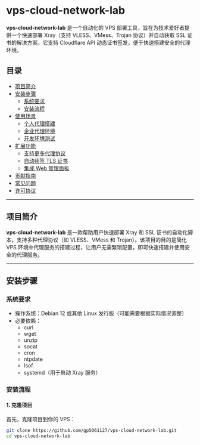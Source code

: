 # vps-cloud-network-lab

**vps-cloud-network-lab** 是一个自动化的 VPS 部署工具，旨在为技术爱好者提供一个快速部署 Xray（支持 VLESS、VMess、Trojan 协议）并自动获取 SSL 证书的解决方案。它支持 Cloudflare API 动态证书签发，便于快速搭建安全的代理环境。

## 目录

- [项目简介](#项目简介)
- [安装步骤](#安装步骤)
  - [系统要求](#系统要求)
  - [安装流程](#安装流程)
- [使用场景](#使用场景)
  - [个人代理搭建](#个人代理搭建)
  - [企业代理环境](#企业代理环境)
  - [开发环境测试](#开发环境测试)
- [扩展功能](#扩展功能)
  - [支持更多代理协议](#支持更多代理协议)
  - [自动续签 TLS 证书](#自动续签-tls-证书)
  - [集成 Web 管理面板](#集成-web-管理面板)
- [贡献指南](#贡献指南)
- [常见问题](#常见问题)
- [许可协议](#许可协议)

---

## 项目简介

**vps-cloud-network-lab** 是一款帮助用户快速部署 Xray 和 SSL 证书的自动化脚本，支持多种代理协议（如 VLESS、VMess 和 Trojan）。该项目的目的是简化 VPS 环境中代理服务的搭建过程，让用户无需繁琐配置，即可快速搭建并使用安全的代理服务。

---

## 安装步骤

### 系统要求

- 操作系统：Debian 12 或其他 Linux 发行版（可能需要根据实际情况调整）
- 必要依赖：
  - curl
  - wget
  - unzip
  - socat
  - cron
  - ntpdate
  - lsof
  - systemd（用于启动 Xray 服务）

### 安装流程

#### 1. 克隆项目

首先，克隆项目到你的 VPS：

```bash
git clone https://github.com/gp5061127/vps-cloud-network-lab.git
cd vps-cloud-network-lab
